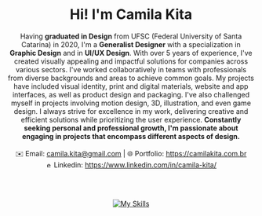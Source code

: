 <div align='center'>

# Hi! I'm Camila Kita 

Having **graduated in Design** from UFSC (Federal University of Santa Catarina) in 2020, I'm a **Generalist Designer** with a specialization in **Graphic Design** and in **UI/UX Design**. With over 5 years of experience, I've created visually appealing and impactful solutions for companies across various sectors. I've worked collaboratively in teams with professionals from diverse backgrounds and areas to achieve common goals. My projects have included visual identity, print and digital materials, website and app interfaces, as well as product design and packaging. I've also challenged myself in projects involving motion design, 3D, illustration, and even game design. I always strive for excellence in my work, delivering creative and efficient solutions while prioritizing the user experience. **Constantly seeking personal and professional growth, I'm passionate about engaging in projects that encompass different aspects of design.**
<br />
<br />
:envelope: Email: camila.kita@gmail.com | :globe_with_meridians: Portfolio: https://camilakita.com.br <br /> 
<img src="https://raw.githubusercontent.com/rahuldkjain/github-profile-readme-generator/master/src/images/icons/Social/linked-in-alt.svg" alt="ernaniavila" height="13" width="13" />    Linkedin: https://www.linkedin.com/in/camila-kita/
<br />

<br />
<br />

[![My Skills](https://skillicons.dev/icons?i=ai,ps,ae,xd,figma,wordpress)](https://skillicons.dev)
	
</div>
